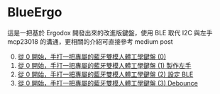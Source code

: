 # BlueErgo
這是一把基於 Ergodox 開發出來的改進版鍵盤，使用 BLE 取代 I2C 與左手 mcp23018 的溝通，更相關的介紹可直接參考 medium post

0. [從 0 開始，手打一把專屬的藍牙雙模人體工學鍵盤 (0)](https://medium.com/@alan81920/從-0-開始-手打一把專屬的藍牙雙模人體工學鍵盤-0-559e623f48a2)
1. [從 0 開始，手打一把專屬的藍牙雙模人體工學鍵盤 (1) 製作左手](https://medium.com/@alan81920/ｅ從-0-開始-手打一把專屬的藍牙雙模人體工學鍵盤-1-製作左手-e087901b02fa)
2. [從 0 開始，手打一把專屬的藍牙雙模人體工學鍵盤 (2) 設定 BLE](https://medium.com/@alan81920/從-0-開始-手打一把專屬的藍牙雙模人體工學鍵盤-2-設定-ble-caf605f1b1a9)
3. [從 0 開始，手打一把專屬的藍牙雙模人體工學鍵盤 (3) Debounce](https://medium.com/@alan81920/從-0-開始-手打一把專屬的藍牙雙模人體工學鍵盤-3-debounce-8a520ee7f391)